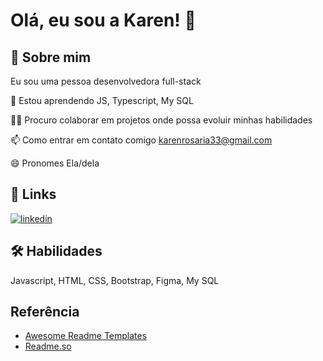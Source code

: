 
# Olá, eu sou a Karen! 👋


## 🚀 Sobre mim
Eu sou uma pessoa desenvolvedora full-stack




🧠 Estou aprendendo JS, Typescript, My SQL

👯‍♀️ Procuro colaborar em projetos onde possa evoluir minhas habilidades

📫 Como entrar em contato comigo karenrosaria33@gmail.com

😄 Pronomes Ela/dela




## 🔗 Links

[![linkedin](https://img.shields.io/badge/linkedin-0A66C2?style=for-the-badge&logo=linkedin&logoColor=white)](https://www.linkedin.com/in/karenrosaria/)



## 🛠 Habilidades
Javascript, HTML, CSS, Bootstrap, Figma, My SQL


## Referência

 - [Awesome Readme Templates](https://awesomeopensource.com/project/elangosundar/awesome-README-templates)
 - [Readme.so](https://readme.so/pt/editor)
 


